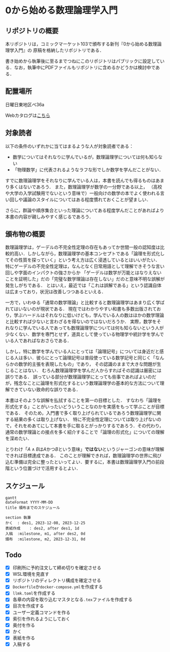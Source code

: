 # 0から始める数理論理学入門

## リポジトリの概要

本リポジトリは，コミックマーケット103で頒布する新刊『0から始める数理論理学入門』の
原稿を格納したリポジトリである．

書き始めから執筆後に至るまでつねにこのリポジトリはパブリックに設定している．なお，執筆中にPDFファイルもリポジトリに含めるかどうかは検討中である．

## 配置場所

日曜日東地区ぺ36a

Webカタログは[こちら](https://webcatalog.circle.ms/Perma/Circle/10364924/)

## 対象読者

以下の条件のいずれかに当てはまるような人が対象読者である：

+ 数学についてはそれなりに学んでいるが，数理論理学については何も知らない
+ 「物理数学」に代表されるようなラフな形でしか数学を学んだことがない．

すでに数理論理学をそれなりに学んでいる人は，本書を読んでも得るものはあまり多くはないであろう．
また，数理論理学が数学の一分野である以上，
（高校や大学の入学試験用でないという意味で）一般向けの数学の本でよく使われる言い回しや議論のスタイルについてはある程度慣れておくことが望ましい．

さらに，群論や順序集合といった理論についてある程度学んだことがあればより本書の内容が親しみやすく感じるであろう．


## 頒布物の概要

数理論理学は，ゲーデルの不完全性定理の存在もあってか世間一般の認知度は比較的高い．しかしながら，数理論理学の基本コンセプトである「論理を形式化してその性質を探っていく」という考え方は広く浸透しているとはいいがたい．
特にゲーデルの不完全性定理は，なんとなく日常用語として理解できそうな言い回しや字面のインパクトの強さからか
「ゲーデルは数学が万能とはなりえないことを証明した」だの「完璧な数学理論は存在しない」だのと意味不明な誤解が発生しがちである．
とはいえ，最近では「これは誤解である」という認識自体は広まっており，状況は改善しつつあるといえる．

一方で，いわゆる「通常の数学理論」と比較すると数理論理学はあまり広く学ばれてはいないのが現状である．
現在ではわかりやすい和書も多数出版されており，学ぶハードルはそれなりに低いけども，学んでいる人の数はほかの数学理論と比較すれば少ないと言わざるを得ないのではないだろうか．
実際，数学をそれなりに学んでいる人であっても数理論理学については何も知らないという人が少なくない．数学を専門とせず，道具として使っている物理学や統計学を学んでいる人であればなおさらである．

しかし，特に数学を学んでいる人にとっては「論理記号」については身近だと感じる人は多い．彼らにとって論理記号は普段使っている数学記号と同じく「なんらかの数学的主張を表現したもの」であり，
その認識のままで大きな問題が生じることはない．
むろん数理論理学を学んだ人からすればその認識は厳密には誤りである．
誤っている部分が数理論理学にとっても些事であればよいのだが，残念なことに論理を形式化するという数理論理学の基本的な方法について理解できていない致命的な誤りである．

本書はそのような誤解を払拭することを第一の目標とした．
すなわち「論理を形式化する」ことがいったいどういうことなのかを実感をもって学ぶことが目標である．
そのため，入門書で多く取り上げられているであろう数理論理学に関する結果の多くは取り上げない．
特に不完全性定理については取り上げないので，それをめあてにして本書を手に取るとがっかりするであろう．その代わり，通常の数学理論との接点を多く紹介することで「論理の形式化」についての理解を深めたい．

とりわけ「$`A \land B`$は$`A`$かつ$`B`$という意味」**ではない**というジャーゴンの意味が理解できれば目標達成である．
このことが理解できれば，数理論理学の世界に飛び込む準備は完全に整ったといってよい．要するに，本書は数理論理学入門の前段階という位置づけで活用するとよい．

## スケジュール

```mermaid
gantt
dateFormat YYYY-MM-DD
title 頒布までのスケジュール

section 執筆
かく	: des1, 2023-12-08, 2023-12-25
表紙作成	: des2, after des1, 1d
入稿	:milestone, m1, after des2, 0d
頒布	:milestone, m2, 2023-12-31, 0d
```


## Todo

+ [x] 印刷所に予約注文して締め切りを確定させる
+ [x] WSL環境を見直す
+ [x] リポジトリのディレクトリ構成を確定させる
+ [x] `Dockerfile`か`docker-compose.yml`を作成する
+ [x] `llmk.toml`を作成する
+ [x] 各章の内容を取り込むマスタとなる`.tex`ファイルを作成する
+ [x] 目次を作成する
+ [x] ユーザー定義コマンドを作る
+ [x] 索引を作れるようにしておく
+ [x] 奥付を作る
+ [x] かく
+ [x] 表紙を作る
+ [x] 入稿する